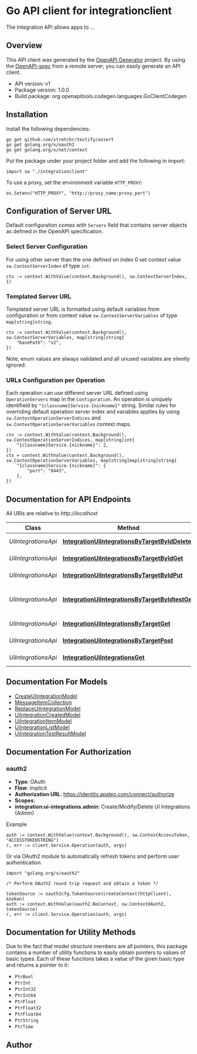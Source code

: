 # Go API client for integrationclient

The Integration API allows apps to ...

## Overview
This API client was generated by the [OpenAPI Generator](https://openapi-generator.tech) project.  By using the [OpenAPI-spec](https://www.openapis.org/) from a remote server, you can easily generate an API client.

- API version: v1
- Package version: 1.0.0
- Build package: org.openapitools.codegen.languages.GoClientCodegen

## Installation

Install the following dependencies:

```shell
go get github.com/stretchr/testify/assert
go get golang.org/x/oauth2
go get golang.org/x/net/context
```

Put the package under your project folder and add the following in import:

```golang
import sw "./integrationclient"
```

To use a proxy, set the environment variable `HTTP_PROXY`:

```golang
os.Setenv("HTTP_PROXY", "http://proxy_name:proxy_port")
```

## Configuration of Server URL

Default configuration comes with `Servers` field that contains server objects as defined in the OpenAPI specification.

### Select Server Configuration

For using other server than the one defined on index 0 set context value `sw.ContextServerIndex` of type `int`.

```golang
ctx := context.WithValue(context.Background(), sw.ContextServerIndex, 1)
```

### Templated Server URL

Templated server URL is formatted using default variables from configuration or from context value `sw.ContextServerVariables` of type `map[string]string`.

```golang
ctx := context.WithValue(context.Background(), sw.ContextServerVariables, map[string]string{
	"basePath": "v2",
})
```

Note, enum values are always validated and all unused variables are silently ignored.

### URLs Configuration per Operation

Each operation can use different server URL defined using `OperationServers` map in the `Configuration`.
An operation is uniquely identifield by `"{classname}Service.{nickname}"` string.
Similar rules for overriding default operation server index and variables applies by using `sw.ContextOperationServerIndices` and `sw.ContextOperationServerVariables` context maps.

```
ctx := context.WithValue(context.Background(), sw.ContextOperationServerIndices, map[string]int{
	"{classname}Service.{nickname}": 2,
})
ctx = context.WithValue(context.Background(), sw.ContextOperationServerVariables, map[string]map[string]string{
	"{classname}Service.{nickname}": {
		"port": "8443",
	},
})
```

## Documentation for API Endpoints

All URIs are relative to *http://localhost*

Class | Method | HTTP request | Description
------------ | ------------- | ------------- | -------------
*UiIntegrationsApi* | [**IntegrationUiIntegrationsByTargetByIdDelete**](docs/UiIntegrationsApi.md#integrationuiintegrationsbytargetbyiddelete) | **Delete** /integration/v1/ui-integrations/{target}/{id} | 
*UiIntegrationsApi* | [**IntegrationUiIntegrationsByTargetByIdGet**](docs/UiIntegrationsApi.md#integrationuiintegrationsbytargetbyidget) | **Get** /integration/v1/ui-integrations/{target}/{id} | 
*UiIntegrationsApi* | [**IntegrationUiIntegrationsByTargetByIdPut**](docs/UiIntegrationsApi.md#integrationuiintegrationsbytargetbyidput) | **Put** /integration/v1/ui-integrations/{target}/{id} | 
*UiIntegrationsApi* | [**IntegrationUiIntegrationsByTargetByIdtestGet**](docs/UiIntegrationsApi.md#integrationuiintegrationsbytargetbyidtestget) | **Get** /integration/v1/ui-integrations/{target}/{id}/$test | Tests a private source integration.
*UiIntegrationsApi* | [**IntegrationUiIntegrationsByTargetGet**](docs/UiIntegrationsApi.md#integrationuiintegrationsbytargetget) | **Get** /integration/v1/ui-integrations/{target} | 
*UiIntegrationsApi* | [**IntegrationUiIntegrationsByTargetPost**](docs/UiIntegrationsApi.md#integrationuiintegrationsbytargetpost) | **Post** /integration/v1/ui-integrations/{target} | 
*UiIntegrationsApi* | [**IntegrationUiIntegrationsGet**](docs/UiIntegrationsApi.md#integrationuiintegrationsget) | **Get** /integration/v1/ui-integrations | 


## Documentation For Models

 - [CreateUiIntegrationModel](docs/CreateUiIntegrationModel.md)
 - [MessageItemCollection](docs/MessageItemCollection.md)
 - [ReplaceUiIntegrationModel](docs/ReplaceUiIntegrationModel.md)
 - [UiIntegrationCreatedModel](docs/UiIntegrationCreatedModel.md)
 - [UiIntegrationItemModel](docs/UiIntegrationItemModel.md)
 - [UiIntegrationListModel](docs/UiIntegrationListModel.md)
 - [UiIntegrationTestResultModel](docs/UiIntegrationTestResultModel.md)


## Documentation For Authorization



### oauth2


- **Type**: OAuth
- **Flow**: implicit
- **Authorization URL**: https://identity.apaleo.com/connect/authorize
- **Scopes**: 
 - **integration:ui-integrations.admin**: Create/Modify/Delete UI Integrations (Admin)

Example

```golang
auth := context.WithValue(context.Background(), sw.ContextAccessToken, "ACCESSTOKENSTRING")
r, err := client.Service.Operation(auth, args)
```

Or via OAuth2 module to automatically refresh tokens and perform user authentication.

```golang
import "golang.org/x/oauth2"

/* Perform OAuth2 round trip request and obtain a token */

tokenSource := oauth2cfg.TokenSource(createContext(httpClient), &token)
auth := context.WithValue(oauth2.NoContext, sw.ContextOAuth2, tokenSource)
r, err := client.Service.Operation(auth, args)
```


## Documentation for Utility Methods

Due to the fact that model structure members are all pointers, this package contains
a number of utility functions to easily obtain pointers to values of basic types.
Each of these functions takes a value of the given basic type and returns a pointer to it:

* `PtrBool`
* `PtrInt`
* `PtrInt32`
* `PtrInt64`
* `PtrFloat`
* `PtrFloat32`
* `PtrFloat64`
* `PtrString`
* `PtrTime`

## Author



